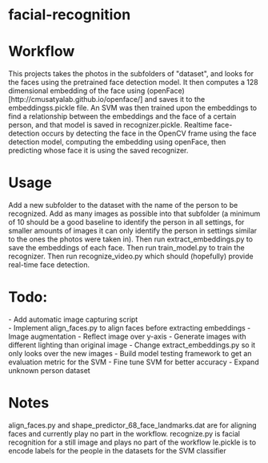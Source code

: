 # facial-recognition
<h1> Workflow </h1> 
This projects takes the photos in the subfolders of "dataset", and looks for the faces using the pretrained face detection model. It then computes a 128 dimensional embedding of the face using (openFace)[http://cmusatyalab.github.io/openface/]
and saves it to the embeddingss.pickle file. An SVM was then trained upon the embeddings to find a relationship between the embeddings and the face of a certain person, and that model is saved in recognizer.pickle. Realtime face-detection occurs
by detecting the face in the OpenCV frame using the face detection model, computing the embedding using openFace, then predicting whose face it is using the saved recognizer. 

<h1> Usage </h1> 
Add a new subfolder to the dataset with the name of the person to be recognized. Add as many images as possible into that subfolder (a minimum of 10 should be a good baseline to identify the person in all settings, for smaller amounts of images it can only identify the person in settings similar to the ones the photos were taken in). 
Then run extract_embeddings.py to save the embeddings of each face. Then run train_model.py to train the recognizer. Then run recognize_video.py which should (hopefully) provide real-time face detection. 

<h1> Todo: </h1>
 - Add automatic image capturing script <br>
 - Implement align_faces.py to align faces before extracting embeddings 
 - Image augmentation
    - Reflect image over y-axis
    - Generate images with different lighting than original image
 - Change extract_embeddings.py so it only looks over the new images
 - Build model testing framework to get an evaluation metric for the SVM
 - Fine tune SVM for better accuracy
 - Expand unknown person dataset
 
 <h1> Notes </h1>
align_faces.py and shape_predictor_68_face_landmarks.dat are for aligning faces and currently play no part in the workflow. 
recognize.py is facial recognition for a still image and plays no part of the workflow
le.pickle is to encode labels for the people in the datasets for the SVM classifier
 
    
